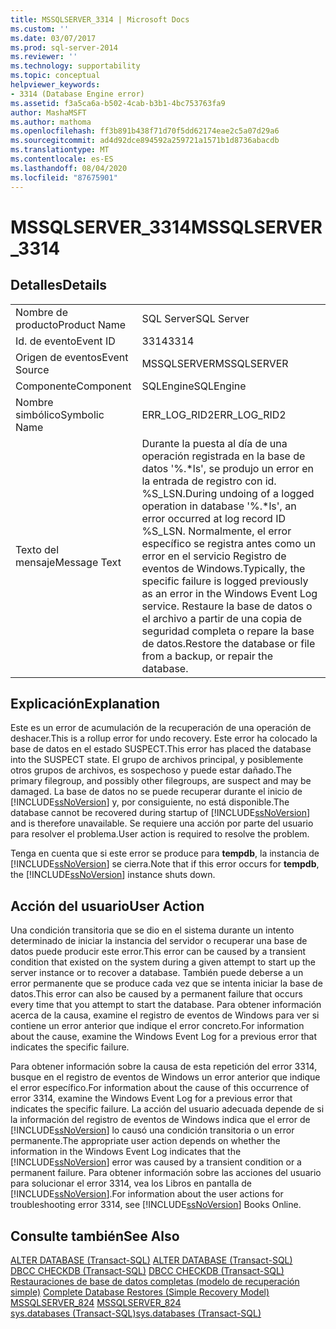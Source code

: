 ```yaml
---
title: MSSQLSERVER_3314 | Microsoft Docs
ms.custom: ''
ms.date: 03/07/2017
ms.prod: sql-server-2014
ms.reviewer: ''
ms.technology: supportability
ms.topic: conceptual
helpviewer_keywords:
- 3314 (Database Engine error)
ms.assetid: f3a5ca6a-b502-4cab-b3b1-4bc753763fa9
author: MashaMSFT
ms.author: mathoma
ms.openlocfilehash: ff3b891b438f71d70f5dd62174eae2c5a07d29a6
ms.sourcegitcommit: ad4d92dce894592a259721a1571b1d8736abacdb
ms.translationtype: MT
ms.contentlocale: es-ES
ms.lasthandoff: 08/04/2020
ms.locfileid: "87675901"
---
```

# <a name="mssqlserver_3314"></a><span data-ttu-id="1265d-102">MSSQLSERVER_3314</span><span class="sxs-lookup"><span data-stu-id="1265d-102">MSSQLSERVER_3314</span></span>
    
## <a name="details"></a><span data-ttu-id="1265d-103">Detalles</span><span class="sxs-lookup"><span data-stu-id="1265d-103">Details</span></span>  
  
|||  
|-|-|  
|<span data-ttu-id="1265d-104">Nombre de producto</span><span class="sxs-lookup"><span data-stu-id="1265d-104">Product Name</span></span>|<span data-ttu-id="1265d-105">SQL Server</span><span class="sxs-lookup"><span data-stu-id="1265d-105">SQL Server</span></span>|  
|<span data-ttu-id="1265d-106">Id. de evento</span><span class="sxs-lookup"><span data-stu-id="1265d-106">Event ID</span></span>|<span data-ttu-id="1265d-107">3314</span><span class="sxs-lookup"><span data-stu-id="1265d-107">3314</span></span>|  
|<span data-ttu-id="1265d-108">Origen de eventos</span><span class="sxs-lookup"><span data-stu-id="1265d-108">Event Source</span></span>|<span data-ttu-id="1265d-109">MSSQLSERVER</span><span class="sxs-lookup"><span data-stu-id="1265d-109">MSSQLSERVER</span></span>|  
|<span data-ttu-id="1265d-110">Componente</span><span class="sxs-lookup"><span data-stu-id="1265d-110">Component</span></span>|<span data-ttu-id="1265d-111">SQLEngine</span><span class="sxs-lookup"><span data-stu-id="1265d-111">SQLEngine</span></span>|  
|<span data-ttu-id="1265d-112">Nombre simbólico</span><span class="sxs-lookup"><span data-stu-id="1265d-112">Symbolic Name</span></span>|<span data-ttu-id="1265d-113">ERR_LOG_RID2</span><span class="sxs-lookup"><span data-stu-id="1265d-113">ERR_LOG_RID2</span></span>|  
|<span data-ttu-id="1265d-114">Texto del mensaje</span><span class="sxs-lookup"><span data-stu-id="1265d-114">Message Text</span></span>|<span data-ttu-id="1265d-115">Durante la puesta al día de una operación registrada en la base de datos '%.\*ls', se produjo un error en la entrada de registro con id. %S_LSN.</span><span class="sxs-lookup"><span data-stu-id="1265d-115">During undoing of a logged operation in database '%.\*ls', an error occurred at log record ID %S_LSN.</span></span> <span data-ttu-id="1265d-116">Normalmente, el error específico se registra antes como un error en el servicio Registro de eventos de Windows.</span><span class="sxs-lookup"><span data-stu-id="1265d-116">Typically, the specific failure is logged previously as an error in the Windows Event Log service.</span></span> <span data-ttu-id="1265d-117">Restaure la base de datos o el archivo a partir de una copia de seguridad completa o repare la base de datos.</span><span class="sxs-lookup"><span data-stu-id="1265d-117">Restore the database or file from a backup, or repair the database.</span></span>|  
  
## <a name="explanation"></a><span data-ttu-id="1265d-118">Explicación</span><span class="sxs-lookup"><span data-stu-id="1265d-118">Explanation</span></span>  
 <span data-ttu-id="1265d-119">Este es un error de acumulación de la recuperación de una operación de deshacer.</span><span class="sxs-lookup"><span data-stu-id="1265d-119">This is a rollup error for undo recovery.</span></span> <span data-ttu-id="1265d-120">Este error ha colocado la base de datos en el estado SUSPECT.</span><span class="sxs-lookup"><span data-stu-id="1265d-120">This error has placed the database into the SUSPECT state.</span></span> <span data-ttu-id="1265d-121">El grupo de archivos principal, y posiblemente otros grupos de archivos, es sospechoso y puede estar dañado.</span><span class="sxs-lookup"><span data-stu-id="1265d-121">The primary filegroup, and possibly other filegroups, are suspect and may be damaged.</span></span> <span data-ttu-id="1265d-122">La base de datos no se puede recuperar durante el inicio de [!INCLUDE[ssNoVersion](../../includes/ssnoversion-md.md)] y, por consiguiente, no está disponible.</span><span class="sxs-lookup"><span data-stu-id="1265d-122">The database cannot be recovered during startup of [!INCLUDE[ssNoVersion](../../includes/ssnoversion-md.md)] and is therefore unavailable.</span></span> <span data-ttu-id="1265d-123">Se requiere una acción por parte del usuario para resolver el problema.</span><span class="sxs-lookup"><span data-stu-id="1265d-123">User action is required to resolve the problem.</span></span>  
  
 <span data-ttu-id="1265d-124">Tenga en cuenta que si este error se produce para **tempdb**, la instancia de [!INCLUDE[ssNoVersion](../../includes/ssnoversion-md.md)] se cierra.</span><span class="sxs-lookup"><span data-stu-id="1265d-124">Note that if this error occurs for **tempdb**, the [!INCLUDE[ssNoVersion](../../includes/ssnoversion-md.md)] instance shuts down.</span></span>  
  
## <a name="user-action"></a><span data-ttu-id="1265d-125">Acción del usuario</span><span class="sxs-lookup"><span data-stu-id="1265d-125">User Action</span></span>  
 <span data-ttu-id="1265d-126">Una condición transitoria que se dio en el sistema durante un intento determinado de iniciar la instancia del servidor o recuperar una base de datos puede producir este error.</span><span class="sxs-lookup"><span data-stu-id="1265d-126">This error can be caused by a transient condition that existed on the system during a given attempt to start up the server instance or to recover a database.</span></span> <span data-ttu-id="1265d-127">También puede deberse a un error permanente que se produce cada vez que se intenta iniciar la base de datos.</span><span class="sxs-lookup"><span data-stu-id="1265d-127">This error can also be caused by a permanent failure that occurs every time that you attempt to start the database.</span></span> <span data-ttu-id="1265d-128">Para obtener información acerca de la causa, examine el registro de eventos de Windows para ver si contiene un error anterior que indique el error concreto.</span><span class="sxs-lookup"><span data-stu-id="1265d-128">For information about the cause, examine the Windows Event Log for a previous error that indicates the specific failure.</span></span>  
  
 <span data-ttu-id="1265d-129">Para obtener información sobre la causa de esta repetición del error 3314, busque en el registro de eventos de Windows un error anterior que indique el error específico.</span><span class="sxs-lookup"><span data-stu-id="1265d-129">For information about the cause of this occurrence of error 3314, examine the Windows Event Log for a previous error that indicates the specific failure.</span></span> <span data-ttu-id="1265d-130">La acción del usuario adecuada depende de si la información del registro de eventos de Windows indica que el error de [!INCLUDE[ssNoVersion](../../includes/ssnoversion-md.md)] lo causó una condición transitoria o un error permanente.</span><span class="sxs-lookup"><span data-stu-id="1265d-130">The appropriate user action depends on whether the information in the Windows Event Log indicates that the [!INCLUDE[ssNoVersion](../../includes/ssnoversion-md.md)] error was caused by a transient condition or a permanent failure.</span></span> <span data-ttu-id="1265d-131">Para obtener información sobre las acciones del usuario para solucionar el error 3314, vea los Libros en pantalla de [!INCLUDE[ssNoVersion](../../includes/ssnoversion-md.md)].</span><span class="sxs-lookup"><span data-stu-id="1265d-131">For information about the user actions for troubleshooting error 3314, see [!INCLUDE[ssNoVersion](../../includes/ssnoversion-md.md)] Books Online.</span></span>  
  
## <a name="see-also"></a><span data-ttu-id="1265d-132">Consulte también</span><span class="sxs-lookup"><span data-stu-id="1265d-132">See Also</span></span>  
 <span data-ttu-id="1265d-133">[ALTER DATABASE &#40;Transact-SQL&#41;](/sql/t-sql/statements/alter-database-transact-sql) </span><span class="sxs-lookup"><span data-stu-id="1265d-133">[ALTER DATABASE &#40;Transact-SQL&#41;](/sql/t-sql/statements/alter-database-transact-sql) </span></span>  
 <span data-ttu-id="1265d-134">[DBCC CHECKDB &#40;Transact-SQL&#41;](/sql/t-sql/database-console-commands/dbcc-checkdb-transact-sql) </span><span class="sxs-lookup"><span data-stu-id="1265d-134">[DBCC CHECKDB &#40;Transact-SQL&#41;](/sql/t-sql/database-console-commands/dbcc-checkdb-transact-sql) </span></span>  
 <span data-ttu-id="1265d-135">[Restauraciones de base de datos completas &#40;modelo de recuperación simple&#41;](../backup-restore/complete-database-restores-simple-recovery-model.md) </span><span class="sxs-lookup"><span data-stu-id="1265d-135">[Complete Database Restores &#40;Simple Recovery Model&#41;](../backup-restore/complete-database-restores-simple-recovery-model.md) </span></span>  
 <span data-ttu-id="1265d-136">[MSSQLSERVER_824](mssqlserver-824-database-engine-error.md) </span><span class="sxs-lookup"><span data-stu-id="1265d-136">[MSSQLSERVER_824](mssqlserver-824-database-engine-error.md) </span></span>  
 [<span data-ttu-id="1265d-137">sys.databases &#40;Transact-SQL&#41;</span><span class="sxs-lookup"><span data-stu-id="1265d-137">sys.databases &#40;Transact-SQL&#41;</span></span>](/sql/relational-databases/system-catalog-views/sys-databases-transact-sql)  
  
  
